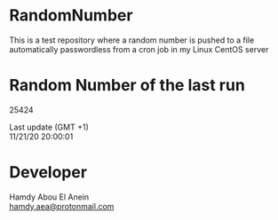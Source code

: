 # RandomNumber    
This is a test repository where a random number is pushed to a file automatically passwordless from a cron job in my Linux CentOS server    
# Random Number of the last run   
25424
      
Last update (GMT +1)    
11/21/20 20:00:01
# Developer    
Hamdy Abou El Anein   
hamdy.aea@protonmail.com
